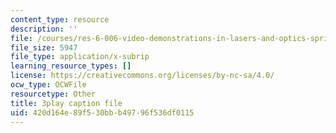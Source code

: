```yaml
---
content_type: resource
description: ''
file: /courses/res-6-006-video-demonstrations-in-lasers-and-optics-spring-2008/420d164e89f530bbb49796f536df0115_rmg1XyOSAk0.srt
file_size: 5947
file_type: application/x-subrip
learning_resource_types: []
license: https://creativecommons.org/licenses/by-nc-sa/4.0/
ocw_type: OCWFile
resourcetype: Other
title: 3play caption file
uid: 420d164e-89f5-30bb-b497-96f536df0115
---
```

